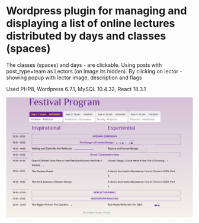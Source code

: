 # Wordpress plugin for managing and displaying a list of online lectures distributed by days and classes (spaces)
 The classes (spaces) and days - are clickable.
 Using posts with post_type=team as Lectors (on image its hidden).
 By clicking on lector - showing popup with lector image, description and flags

 Used PHP8, Wordpress 6.7.1, MySQL 10.4.32, React 18.3.1
 
![alt text](https://github.com/roman-shneer/online-festival-scheduler/blob/main/images/example.png?raw=true)
